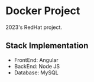 # Docker Project
2023's RedHat project.
## Stack Implementation
+ FrontEnd: Angular
+ BackEnd: Node JS
+ Database: MySQL
